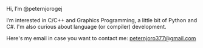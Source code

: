 Hi, I’m @peternjorogej

I’m interested in C/C++ and Graphics Programming, a little bit of Python and C#.
I'm also curious about language (or compiler) development.

Here's my email in case you want to contact me: peternjoro377@gmail.com


